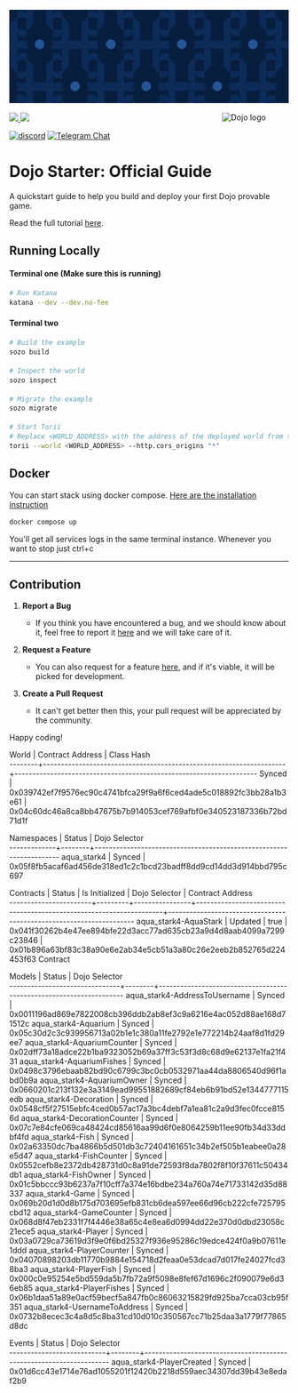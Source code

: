 ![Dojo Starter](./assets/cover.png)

<picture>
  <source media="(prefers-color-scheme: dark)" srcset=".github/mark-dark.svg">
  <img alt="Dojo logo" align="right" width="120" src=".github/mark-light.svg">
</picture>

<a href="https://x.com/ohayo_dojo">
<img src="https://img.shields.io/twitter/follow/dojostarknet?style=social"/>
</a>
<a href="https://github.com/dojoengine/dojo/stargazers">
<img src="https://img.shields.io/github/stars/dojoengine/dojo?style=social"/>
</a>

[![discord](https://img.shields.io/badge/join-dojo-green?logo=discord&logoColor=white)](https://discord.com/invite/dojoengine)
[![Telegram Chat][tg-badge]][tg-url]

[tg-badge]: https://img.shields.io/endpoint?color=neon&logo=telegram&label=chat&style=flat-square&url=https%3A%2F%2Ftg.sumanjay.workers.dev%2Fdojoengine
[tg-url]: https://t.me/dojoengine

# Dojo Starter: Official Guide

A quickstart guide to help you build and deploy your first Dojo provable game.

Read the full tutorial [here](https://dojoengine.org/tutorial/dojo-starter).

## Running Locally

#### Terminal one (Make sure this is running)

```bash
# Run Katana
katana --dev --dev.no-fee
```

#### Terminal two

```bash
# Build the example
sozo build

# Inspect the world
sozo inspect

# Migrate the example
sozo migrate

# Start Torii
# Replace <WORLD_ADDRESS> with the address of the deployed world from the previous step
torii --world <WORLD_ADDRESS> --http.cors_origins "*"
```

## Docker
You can start stack using docker compose. [Here are the installation instruction](https://docs.docker.com/engine/install/)

```bash
docker compose up
```
You'll get all services logs in the same terminal instance. Whenever you want to stop just ctrl+c

---

## Contribution

1. **Report a Bug**

    - If you think you have encountered a bug, and we should know about it, feel free to report it [here](https://github.com/dojoengine/dojo-starter/issues) and we will take care of it.

2. **Request a Feature**

    - You can also request for a feature [here](https://github.com/dojoengine/dojo-starter/issues), and if it's viable, it will be picked for development.

3. **Create a Pull Request**
    - It can't get better then this, your pull request will be appreciated by the community.

Happy coding!

World  | Contract Address                                                   | Class Hash                                                         
--------+--------------------------------------------------------------------+--------------------------------------------------------------------
 Synced | 0x039742ef7f9576ec90c4741bfca29f9a6f6ced4ade5c018892fc3bb28a1b3e61 | 0x04c60dc46a8ca8bb47675b7b914053cef769afbf0e340523187336b72bd71d1f 

 Namespaces  | Status | Dojo Selector                                                      
-------------+--------+--------------------------------------------------------------------
 aqua_stark4 | Synced | 0x05f8fb5acaf6ad456de318ed1c2c1bcd23badff8dd9cd14dd3d914bbd795c697 

 Contracts             | Status  | Is Initialized | Dojo Selector                                                      | Contract Address                                                   
-----------------------+---------+----------------+--------------------------------------------------------------------+--------------------------------------------------------------------
 aqua_stark4-AquaStark | Updated | true           | 0x041f30262b4e47ee894bfe22d3acc77ad635cb23a9d4d8aab4099a7299c23846 | 0x01b896a63bf83c38a90e6e2ab34e5cb51a3a80c26e2eeb2b852765d224453f63 Contract

 Models                        | Status | Dojo Selector                                                      
-------------------------------+--------+--------------------------------------------------------------------
 aqua_stark4-AddressToUsername | Synced | 0x0011196ad869e7822008cb396ddb2ab8ef3c9a6216e4ac052d88ae168d71512c 
 aqua_stark4-Aquarium          | Synced | 0x05c30d2c3c939956713a02b1e1c380a11fe2792e1e772214b24aaf8d1fd29ee7 
 aqua_stark4-AquariumCounter   | Synced | 0x02dff73a18adce22b1ba9323052b69a37ff3c53f3d8c68d9e62137e1fa21f431 
 aqua_stark4-AquariumFishes    | Synced | 0x0498c3796ebaab82bd90c6799c3bc0cb0532971aa44da8806540d96f1abd0b9a 
 aqua_stark4-AquariumOwner     | Synced | 0x0660201c213f132e3a3149ead99551882689cf84eb6b91bd52e1344777115edb 
 aqua_stark4-Decoration        | Synced | 0x0548cf5f27515ebfc4ced0b57ac17a3bc4debf7a1ea81c2a9d3fec0fcce8156d 
 aqua_stark4-DecorationCounter | Synced | 0x07c7e84cfe069ca48424cd85616aa99d6f0e8064259b11ee90fb34d33ddbf4fd 
 aqua_stark4-Fish              | Synced | 0x02a63350dc7ba4866b5d501db3c72404161651c34b2ef505b1eabee0a28e5d47 
 aqua_stark4-FishCounter       | Synced | 0x0552cefb8e2372db428731d0c8a91de72593f8da7802f8f10f37611c50434db1 
 aqua_stark4-FishOwner         | Synced | 0x01c5bbccc93b6237a7f10cff7a374e16bdbe234a760a74e71733142d35d88337 
 aqua_stark4-Game              | Synced | 0x069b20d1d0d8b175d703695efb831cb6dea597ee66d96cb222cfe725795cbd12 
 aqua_stark4-GameCounter       | Synced | 0x068d8f47eb2331f7f4446e38a65c4e8ea6d0994dd22e370d0dbd23058c21ece5 
 aqua_stark4-Player            | Synced | 0x03a0729ca73619d3f9e0f6bd25327f936e95286c19edce424f0a9b07611e1ddd 
 aqua_stark4-PlayerCounter     | Synced | 0x04070898203db11770b9884e154718d2feaa0e53dcad7d017fe24027fcd38ba3 
 aqua_stark4-PlayerFish        | Synced | 0x000c0e95254e5bd559da5b7fb72a9f5098e8fef67d1696c2f090079e6d36eb85 
 aqua_stark4-PlayerFishes      | Synced | 0x06b1daa51a89e0acf59becf5a847fb0c86063215829fd925ba7cca03cb95f351 
 aqua_stark4-UsernameToAddress | Synced | 0x0732b8ecec3c4a8d5c8ba31cd10d010c350567cc71b25daa3a1779f77865d8dc 

 Events                    | Status | Dojo Selector                                                      
---------------------------+--------+--------------------------------------------------------------------
 aqua_stark4-PlayerCreated | Synced | 0x01d6cc43e1714e76ad1055201f12420b2218d559aec34307dd39b43e8edaf2b9 
